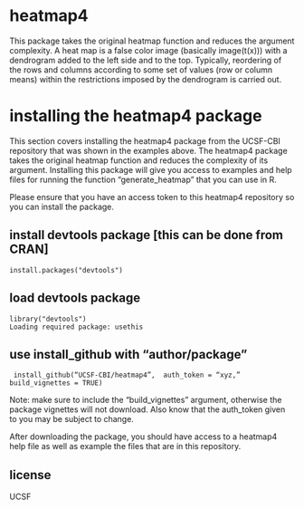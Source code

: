# heatmap4
This package takes the original heatmap function and reduces the argument complexity.
A heat map is a false color image (basically image(t(x))) with a dendrogram added to the left side and to the top. Typically, reordering of the rows and columns according to some set of values (row or column means) within the restrictions imposed by the dendrogram is carried out.
# installing the heatmap4 package
This section covers installing the heatmap4 package from the UCSF-CBI repository that was shown in the examples above. The heatmap4 package takes the original heatmap function and reduces the complexity of its argument. Installing this package will give you access to examples and help files for running the function “generate_heatmap” that you can use in R.

Please ensure that you have an access token to this heatmap4 repository so you can install the package. 

## install devtools package [this can be done from CRAN]
```{r}
install.packages("devtools")
```

## load devtools package 
```{r}
library("devtools")
Loading required package: usethis
```

## use install_github with “author/package”
```{r}
 install_github(“UCSF-CBI/heatmap4”,  auth_token = “xyz,” build_vignettes = TRUE)
```
Note: make sure to include the “build_vignettes” argument, otherwise the package vignettes will not download. Also know that the auth_token given to you may be subject to change.

After downloading the package, you should have access to a heatmap4 help file as well as example the files that are in this repository.  
## license
UCSF
